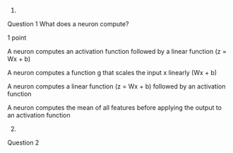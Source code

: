 
1.
Question 1
What does a neuron compute?


1 point

A neuron computes an activation function followed by a linear function (z = Wx + b)



A neuron computes a function g that scales the input x linearly (Wx + b)



A neuron computes a linear function (z = Wx + b) followed by an activation function



A neuron computes the mean of all features before applying the output to an activation function


2.
Question 2
